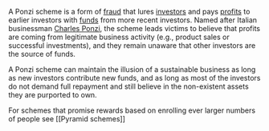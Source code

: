 A Ponzi scheme is a form of [fraud](https://en.wikipedia.org/wiki/Fraud "Fraud") that lures [investors](https://en.wikipedia.org/wiki/Investor "Investor") and pays [profits](https://en.wikipedia.org/wiki/Profit_(accounting) "Profit (accounting)") to earlier investors with [funds](https://en.wikipedia.org/wiki/Funding "Funding") from more recent investors. Named after Italian businessman [Charles Ponzi](https://en.wikipedia.org/wiki/Charles_Ponzi "Charles Ponzi"), the scheme leads victims to believe that profits are coming from legitimate business activity (e.g., product sales or successful investments), and they remain unaware that other investors are the source of funds. 

A Ponzi scheme can maintain the illusion of a sustainable business as long as new investors contribute new funds, and as long as most of the investors do not demand full repayment and still believe in the non-existent assets they are purported to own.

For schemes that promise rewards based on enrolling ever larger numbers of people see [[Pyramid schemes]]
